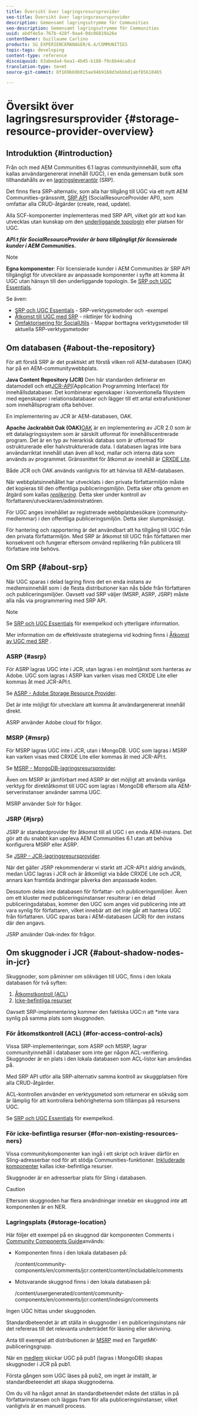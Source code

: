 ```yaml
---
title: Översikt över lagringsresursprovider
seo-title: Översikt över lagringsresursprovider
description: Gemensamt lagringsutrymme för Communities
seo-description: Gemensamt lagringsutrymme för Communities
uuid: abdf4e5a-767b-428f-9aa4-0dc06819a26e
contentOwner: Guillaume Carlino
products: SG_EXPERIENCEMANAGER/6.4/COMMUNITIES
topic-tags: developing
content-type: reference
discoiquuid: 63abeda4-6ea1-4b45-b188-f9c6b44ca0cd
translation-type: tm+mt
source-git-commit: 8f169bb9b015ae94b9160d3ebbbd1abf85610465

---
```



# Översikt över lagringsresursprovider {#storage-resource-provider-overview}

## Introduktion {#introduction}

Från och med AEM Communities 6.1 lagras communityinnehåll, som ofta kallas användargenererat innehåll (UGC), i en enda gemensam butik som tillhandahålls av en [lagringsleverantör](working-with-srp.md) (SRP).

Det finns flera SRP-alternativ, som alla har tillgång till UGC via ett nytt AEM Communities-gränssnitt, [SRP API](srp-and-ugc.md) (SocialResourceProvider API), som omfattar alla CRUD-åtgärder (create, read, update).

Alla SCF-komponenter implementeras med SRP API, vilket gör att kod kan utvecklas utan kunskap om den [underliggande topologin](topologies.md) eller platsen för UGC.

***API:t för SocialResourceProvider är bara tillgängligt för licensierade kunder i AEM Communities.***

>[!NOTE]
>
>**Egna komponenter**: För licensierade kunder i AEM Communities är SRP API tillgängligt för utvecklare av anpassade komponenter i syfte att komma åt UGC utan hänsyn till den underliggande topologin. Se [SRP och UGC Essentials](srp-and-ugc.md).

Se även:

* [SRP och UGC Essentials](srp-and-ugc.md) - SRP-verktygsmetoder och -exempel
* [Åtkomst till UGC med SRP](accessing-ugc-with-srp.md) - riktlinjer för kodning
* [Omfaktorisering för SocialUtils](socialutils.md) - Mappar borttagna verktygsmetoder till aktuella SRP-verktygsmetoder

## Om databasen {#about-the-repository}

För att förstå SRP är det praktiskt att förstå vilken roll AEM-databasen (OAK) har på en AEM-communitywebbplats.

**Java Content Repository (JCR)** Den här standarden definierar en datamodell och ett[JCR-API](https://jackrabbit.apache.org/jcr/jcr-api.html)(Application Programming Interface) för innehållsdatabaser. Det kombinerar egenskaper i konventionella filsystem med egenskaper i relationsdatabaser och lägger till ett antal extrafunktioner som innehållsprogram ofta behöver.

En implementering av JCR är AEM-databasen, OAK.

**Apache Jackrabbit Oak (OAK)**[OAK](../../help/sites-deploying/platform.md) är en implementering av JCR 2.0 som är ett datalagringssystem som är särskilt utformat för innehållscentrerade program. Det är en typ av hierarkisk databas som är utformad för ostrukturerade eller halvstrukturerade data. I databasen lagras inte bara användarriktat innehåll utan även all kod, mallar och interna data som används av programmet. Gränssnittet för åtkomst av innehåll är [CRXDE Lite](../../help/sites-developing/developing-with-crxde-lite.md).

Både JCR och OAK används vanligtvis för att hänvisa till AEM-databasen.

När webbplatsinnehållet har utvecklats i den privata författarmiljön måste det kopieras till den offentliga publiceringsmiljön. Detta sker ofta genom en åtgärd som kallas *[replikering](deploy-communities.md#replication-agents-on-author)*. Detta sker under kontroll av författaren/utvecklaren/administratören.

För UGC anges innehållet av registrerade webbplatsbesökare (community-medlemmar) i den offentliga publiceringsmiljön. Detta sker slumpmässigt.

För hantering och rapportering är det användbart att ha tillgång till UGC från den privata författarmiljön. Med SRP är åtkomst till UGC från författaren mer konsekvent och fungerar eftersom omvänd replikering från publicera till författare inte behövs.

## Om SRP {#about-srp}

När UGC sparas i delad lagring finns det en enda instans av medlemsinnehåll som i de flesta distributioner kan nås både från författaren och publiceringsmiljöer. Oavsett vad SRP väljer (MSRP, ASRP, JSRP) måste alla nås via programmering med SRP API.

>[!NOTE]
>
>Se [SRP och UGC Essentials](srp-and-ugc.md) för exempelkod och ytterligare information.
>
>Mer information om de effektivaste strategierna vid kodning finns i [Åtkomst av UGC med SRP](accessing-ugc-with-srp.md) .

### ASRP {#asrp}

För ASRP lagras UGC inte i JCR, utan lagras i en molntjänst som hanteras av Adobe. UGC som lagras i ASRP kan varken visas med CRXDE Lite eller kommas åt med JCR-API:t.

Se [ASRP - Adobe Storage Resource Provider](asrp.md).

Det är inte möjligt för utvecklare att komma åt användargenererat innehåll direkt.

ASRP använder Adobe cloud för frågor.

### MSRP {#msrp}

För MSRP lagras UGC inte i JCR, utan i MongoDB. UGC som lagras i MSRP kan varken visas med CRXDE Lite eller kommas åt med JCR-API:t.

Se [MSRP - MongoDB-lagringsresursprovider](msrp.md).

Även om MSRP är jämförbart med ASRP är det möjligt att använda vanliga verktyg för direktåtkomst till UGC som lagras i MongoDB eftersom alla AEM-serverinstanser använder samma UGC.

MSRP använder Solr för frågor.

### JSRP {#jsrp}

JSRP är standardprovider för åtkomst till all UGC i en enda AEM-instans. Det gör att du snabbt kan uppleva AEM Communities 6.1 utan att behöva konfigurera MSRP eller ASRP.

Se [JSRP - JCR-lagringsresursprovider](jsrp.md).

När det gäller JSRP rekommenderar vi starkt att JCR-API:t aldrig används, medan UGC lagras i JCR och är åtkomligt via både CRXDE Lite och JCR, annars kan framtida ändringar påverka den anpassade koden.

Dessutom delas inte databasen för författar- och publiceringsmiljöer. Även om ett kluster med publiceringsinstanser resulterar i en delad publiceringsdatabas, kommer den UGC som anges vid publicering inte att vara synlig för författaren, vilket innebär att det inte går att hantera UGC från författaren. UGC sparas bara i AEM-databasen (JCR) för den instans där den angavs.

JSRP använder Oak-index för frågor.

## Om skuggnoder i JCR {#about-shadow-nodes-in-jcr}

Skuggnoder, som påminner om sökvägen till UGC, finns i den lokala databasen för två syften:

1. [Åtkomstkontroll (ACL](#for-access-control-acls))
1. [Icke-befintliga resurser](#for-non-existing-resources-ners)

Oavsett SRP-implementering kommer den faktiska UGC:n att *inte vara synlig på samma plats som skuggnoden.

### För åtkomstkontroll (ACL) {#for-access-control-acls}

Vissa SRP-implementeringar, som ASRP och MSRP, lagrar communityinnehåll i databaser som inte ger någon ACL-verifiering. Skuggnoder är en plats i den lokala databasen som ACL-listor kan användas på.

Med SRP API utför alla SRP-alternativ samma kontroll av skuggplatsen före alla CRUD-åtgärder.

ACL-kontrollen använder en verktygsmetod som returnerar en sökväg som är lämplig för att kontrollera behörigheterna som tillämpas på resursens UGC.

Se [SRP och UGC Essentials](srp-and-ugc.md) för exempelkod.

### För icke-befintliga resurser {#for-non-existing-resources-ners}

Vissa communitykomponenter kan ingå i ett skript och kräver därför en Sling-adresserbar nod för att stödja Communities-funktioner. [Inkluderade komponenter](scf.md#add-or-include-a-communities-component) kallas icke-befintliga resurser.

Skuggnoder är en adresserbar plats för Sling i databasen.

>[!CAUTION]
>
>Eftersom skuggnoden har flera användningar innebär en skuggnod *inte* att komponenten är en NER.

### Lagringsplats {#storage-location}

Här följer ett exempel på en skuggnod där komponenten [](http://localhost:4502/content/community-components/en/comments.html) Comments i [Community Components Guide](components-guide.md)används:

* Komponenten finns i den lokala databasen på:

   /content/community-components/en/comments/jcr:content/content/includable/comments

* Motsvarande skuggnod finns i den lokala databasen på:

   /content/usergenerated/content/community-components/en/comments/jcr:content/indesign/comments

Ingen UGC hittas under skuggnoden.

Standardbeteendet är att ställa in skuggnoder i en publiceringsinstans när det refereras till det relevanta underträdet för läsning eller skrivning.

Anta till exempel att distributionen är [MSRP](msrp.md) med en TargetMK-publiceringsgrupp.

När en [medlem](users.md) skickar UGC på pub1 (lagras i MongoDB) skapas skuggnoder i JCR på pub1.

Första gången som UGC läses på pub2, om inget är inställt, är standardbeteendet att skapa skuggnoderna.

Om du vill ha något annat än standardbeteendet måste det ställas in på författarinstansen och läggas fram för alla publiceringsinstanser, vilket vanligtvis är en manuell process.
